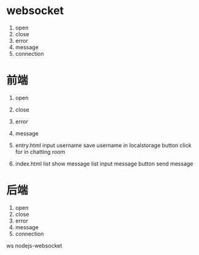 # websocket

1. open
2. close
3. error
4. message
5. connection

# 前端

1. open
2. close
3. error
4. message

5. entry.html
   input username
   save username in localstorage
   button click for in chatting room
6. index.html
   list show message list
   input message
   button send message

# 后端

1. open
2. close
3. error
4. message
5. connection

ws nodejs-websocket
